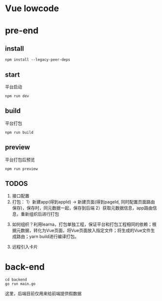 # Vue lowcode

# pre-end
## install
```
npm install --legacy-peer-deps
```

## start
平台启动
```
npm run dev
```

## build
平台打包
```
npm run build
```

## preview
平台打包后预览
```
npm run preview
```

## TODOS
1. 接口配置
2. 打包：
1）新建app(得到appId) -> 新建页面(得到pageId, 同时配置页面路由保存)，保存时，同元数据一起，保存到后端
2）获取元数据信息，app路由信息，重新组织后进行打包
3) 如何组织？利用learna，打包单独工程，保证平台和打包工程相同的依赖；根据元数据，转化为Vue页面，将Vue页面放入指定文件；将生成的Vue文件生成路由；yarn build进行编译打包。
3. 远程引入卡片

# back-end
```
cd backend
go run main.go
```
这里，后端目前仅用来给前端提供假数据